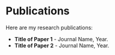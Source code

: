 # Publications

Here are my research publications:
- **Title of Paper 1** - Journal Name, Year.
- **Title of Paper 2** - Journal Name, Year.
